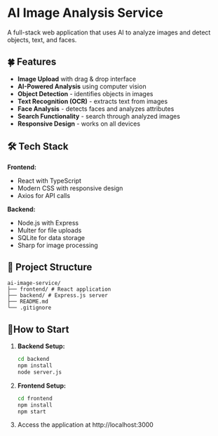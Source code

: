 # AI Image Analysis Service

A full-stack web application that uses AI to analyze images and detect objects, text, and faces.

## 🍀 Features

- **Image Upload** with drag & drop interface
- **AI-Powered Analysis** using computer vision
- **Object Detection** - identifies objects in images
- **Text Recognition (OCR)** - extracts text from images
- **Face Analysis** - detects faces and analyzes attributes
- **Search Functionality** - search through analyzed images
- **Responsive Design** - works on all devices

## 🛠️ Tech Stack

**Frontend:**
- React with TypeScript
- Modern CSS with responsive design
- Axios for API calls

**Backend:**
- Node.js with Express
- Multer for file uploads
- SQLite for data storage
- Sharp for image processing

## 📁 Project Structure
    ai-image-service/
    ├── frontend/ # React application
    ├── backend/ # Express.js server
    ├── README.md
    └── .gitignore

## 💫How to Start
1. **Backend Setup:**
   ```bash
   cd backend
   npm install
   node server.js

2. **Frontend Setup:**
    ```bash
    cd frontend
    npm install
    npm start
    
3. Access the application at http://localhost:3000
